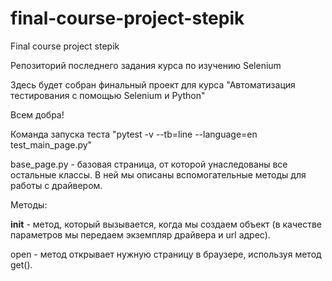 # final-course-project-stepik
Final course project stepik

Репозиторий последнего задания курса по изучению Selenium

Здесь будет собран финальный проект для курса "Автоматизация тестирования с помощью Selenium и Python" 

Всем добра!
 

Команда запуска теста "pytest -v --tb=line --language=en test_main_page.py"

base_page.py - базовая страница, от которой унаследованы все остальные классы. В ней мы описаны вспомогательные методы для работы с драйвером.

Методы:

__init__ - метод, который вызывается, когда мы создаем объект (в качестве параметров мы передаем экземпляр драйвера и url адрес).

open - метод открывает нужную страницу в браузере, используя метод get().

